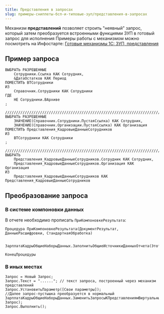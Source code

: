 ```yaml
---
title: Представления в запросах
slug: примеры-сниппеты-бсп-и-типовые-зуп/представления-в-запросах
---
```

Механизм **представлений** позволяет строить "неявный" запрос, который затем преобразуется встроенными функциями ЗУП в готовый запрос для исполнения
Примеры работы с механизмом можно посмотреть на Инфостарте: [Готовые механизмы 1С: ЗУП, представления](https://infostart.ru/1c/articles/1544167/)

## Пример запроса
```bsl
ВЫБРАТЬ РАЗРЕШЕННЫЕ
	Сотрудники.Ссылка КАК Сотрудник,
	&ДатаОстатков КАК Период
ПОМЕСТИТЬ ВТСотрудники
ИЗ
	Справочник.Сотрудники КАК Сотрудники
ГДЕ
	НЕ Сотрудники.ВАрхиве
;

////////////////////////////////////////////////////////////////////////////////
ВЫБРАТЬ РАЗРЕШЕННЫЕ
	ЗНАЧЕНИЕ(Справочник.Сотрудники.ПустаяСсылка) КАК Сотрудник,
	ЗНАЧЕНИЕ(Справочник.Организации.ПустаяСсылка) КАК Организация
ПОМЕСТИТЬ Представления_КадровыеДанныеСотрудников
ИЗ
	ВТСотрудники КАК Сотрудники
;

////////////////////////////////////////////////////////////////////////////////
ВЫБРАТЬ
	Представления_КадровыеДанныеСотрудников.Сотрудник КАК Сотрудник,
	Представления_КадровыеДанныеСотрудников.Организация КАК Организация
ИЗ
	Представления_КадровыеДанныеСотрудников КАК Представления_КадровыеДанныеСотрудников
```

## Преобразование запроса
### В системе компоновки данных
В отчете необходимо прописать `ПриКомпоновкеРезультата`:
```bsl
Процедура ПриКомпоновкеРезультата(ДокументРезультат, ДанныеРасшифровки, СтандартнаяОбработка)
	
	ЗарплатаКадрыОбщиеНаборыДанных.ЗаполнитьОбщиеИсточникиДанныхОтчета(ЭтотОбъект);
	
КонецПроцедуры
```
### В иных местах
```bsl
Запрос = Новый Запрос;
Запрос.Текст = "......"; // текст запроса, построенный через механизм представлений
Запрос.УстановитьПараметр([Свои параметры]);
//Далее запрос-пустышка преобразуется в нормальный
ЗарплатаКадрыОбщиеНаборыДанных.ЗаменитьЗапросыКПредставлениямВиртуальныхТаблиц(Запрос.Текст, Запрос);
Запрос.Выполнить();
```